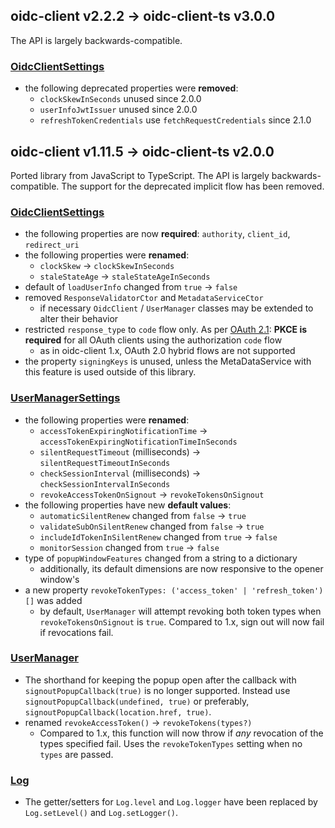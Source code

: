 ## oidc-client v2.2.2 &rarr; oidc-client-ts v3.0.0

The API is largely backwards-compatible.

### [OidcClientSettings](https://authts.github.io/oidc-client-ts/interfaces/OidcClientSettings.html)

- the following deprecated properties were **removed**:
  - `clockSkewInSeconds` unused since 2.0.0
  - `userInfoJwtIssuer` unused since 2.0.0
  - `refreshTokenCredentials` use `fetchRequestCredentials` since 2.1.0


## oidc-client v1.11.5 &rarr; oidc-client-ts v2.0.0

Ported library from JavaScript to TypeScript. The API is largely
backwards-compatible. The support for the deprecated implicit flow has been
removed.

### [OidcClientSettings](https://authts.github.io/oidc-client-ts/interfaces/OidcClientSettings.html)

- the following properties are now **required**: `authority`, `client_id`,
  `redirect_uri`
- the following properties were **renamed**:
  - `clockSkew` &rarr; `clockSkewInSeconds`
  - `staleStateAge` &rarr; `staleStateAgeInSeconds`
- default of `loadUserInfo` changed from `true` &rarr; `false`
- removed `ResponseValidatorCtor` and `MetadataServiceCtor`
  - if necessary `OidcClient` / `UserManager` classes may be extended to alter
    their behavior
- restricted `response_type` to `code` flow only. As per [OAuth 2.1](https://oauth.net/2.1/): **PKCE is required** for all OAuth clients using the authorization `code` flow
  - as in oidc-client 1.x, OAuth 2.0 hybrid flows are not supported
- the property `signingKeys` is unused, unless the MetaDataService with this feature is used
  outside of this library.

### [UserManagerSettings](https://authts.github.io/oidc-client-ts/interfaces/UserManagerSettings.html)

- the following properties were **renamed**:
  - `accessTokenExpiringNotificationTime` &rarr;
    `accessTokenExpiringNotificationTimeInSeconds`
  - `silentRequestTimeout` (milliseconds) &rarr; `silentRequestTimeoutInSeconds`
  - `checkSessionInterval` (milliseconds) &rarr; `checkSessionIntervalInSeconds`
  - `revokeAccessTokenOnSignout` &rarr; `revokeTokensOnSignout`
- the following properties have new **default values**:
  - `automaticSilentRenew` changed from `false` &rarr; `true`
  - `validateSubOnSilentRenew` changed from `false` &rarr; `true`
  - `includeIdTokenInSilentRenew` changed from `true` &rarr; `false`
  - `monitorSession` changed from `true` &rarr; `false`
- type of `popupWindowFeatures` changed from a string to a dictionary
  - additionally, its default dimensions are now responsive to the opener
    window's
- a new property `revokeTokenTypes: ('access_token' | 'refresh_token')[]` was added
  - by default, `UserManager` will attempt revoking both token types when
    `revokeTokensOnSignout` is `true`. Compared to 1.x, sign out will now fail
    if revocations fail.

### [UserManager](https://authts.github.io/oidc-client-ts/classes/UserManager.html)

- The shorthand for keeping the popup open after the callback with
  `signoutPopupCallback(true)` is no longer supported. Instead use
  `signoutPopupCallback(undefined, true)` or preferably,
  `signoutPopupCallback(location.href, true)`.
- renamed `revokeAccessToken()` &rarr; `revokeTokens(types?)`
  - Compared to 1.x, this function will now throw if _any_ revocation of the
    types specified fail. Uses the `revokeTokenTypes` setting when no `types`
    are passed.

### [Log](https://authts.github.io/oidc-client-ts/modules/Log.html)

- The getter/setters for `Log.level` and `Log.logger` have been replaced by
  `Log.setLevel()` and `Log.setLogger()`.
